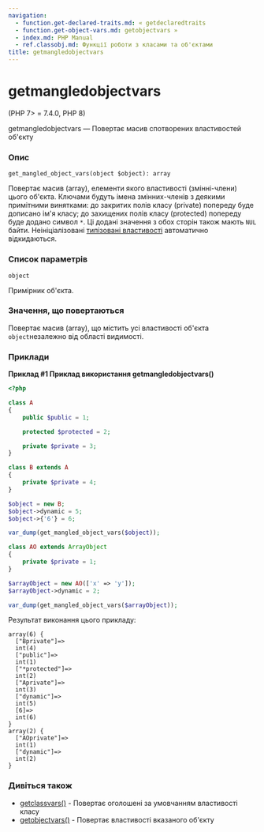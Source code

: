 ```yaml
---
navigation:
  - function.get-declared-traits.md: « getdeclaredtraits
  - function.get-object-vars.md: getobjectvars »
  - index.md: PHP Manual
  - ref.classobj.md: Функції роботи з класами та об'єктами
title: getmangledobjectvars
---
```

# getmangledobjectvars

(PHP 7> = 7.4.0, PHP 8)

getmangledobjectvars — Повертає масив спотворених властивостей об'єкту

### Опис

```methodsynopsis
get_mangled_object_vars(object $object): array
```

Повертає масив (array), елементи якого властивості (змінні-члени) цього об'єкта. Ключами будуть імена змінних-членів з деякими примітними винятками: до закритих полів класу (private) попереду буде дописано ім'я класу; до захищених полів класу (protected) попереду буде додано символ `*`. Ці додані значення з обох сторін також мають `NUL` байти. Неініціалізовані [типізовані властивості](language.oop5.properties.md#language.oop5.properties.typed-properties) автоматично відкидаються.

### Список параметрів

`object`

Примірник об'єкта.

### Значення, що повертаються

Повертає масив (array), що містить усі властивості об'єкта `object`незалежно від області видимості.

### Приклади

**Приклад #1 Приклад використання **getmangledobjectvars()****

```php
<?php

class A
{
    public $public = 1;

    protected $protected = 2;

    private $private = 3;
}

class B extends A
{
    private $private = 4;
}

$object = new B;
$object->dynamic = 5;
$object->{'6'} = 6;

var_dump(get_mangled_object_vars($object));

class AO extends ArrayObject
{
    private $private = 1;
}

$arrayObject = new AO(['x' => 'y']);
$arrayObject->dynamic = 2;

var_dump(get_mangled_object_vars($arrayObject));
```

Результат виконання цього прикладу:

```
array(6) {
  ["Bprivate"]=>
  int(4)
  ["public"]=>
  int(1)
  ["*protected"]=>
  int(2)
  ["Aprivate"]=>
  int(3)
  ["dynamic"]=>
  int(5)
  [6]=>
  int(6)
}
array(2) {
  ["AOprivate"]=>
  int(1)
  ["dynamic"]=>
  int(2)
}
```

### Дивіться також

-   [getclassvars()](function.get-class-vars.md) - Повертає оголошені за умовчанням властивості класу
-   [getobjectvars()](function.get-object-vars.md) - Повертає властивості вказаного об'єкту
